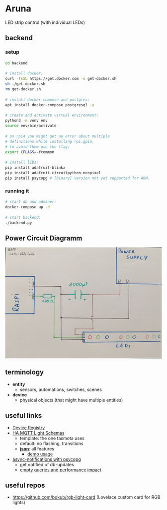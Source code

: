 # Aruna
LED strip control (with individual LEDs)

## backend

### setup

```sh
cd backend

# install docker:
curl -fsSL https://get.docker.com -o get-docker.sh
sh ./get-docker.sh
rm get-docker.sh

# install docker-compose and postgres:
apt install docker-compose postgresql -y

# create and activate virtual environment:
python3 -m venv env
source env/bin/activate

# on rpi4 you might get an error about multiple
# definitions while installing rpi.gpio,
# to avoid them use the flag:
export CFLAGS=-fcommon

# install libs:
pip install adafruit-blinka
pip install adafruit-circuitpython-neopixel
pip install psycopg # [binary] version not yet supported for ARM.
```
### running it

```sh
# start db and adminer:
docker-compose up -d

# start backend:
./backend.py
```

## Power Circuit Diagramm

<img src="media/circuit_diagram_LEDs_power.jpg"></img>

## terminology

* **entity**
	* sensors, automations, switches, scenes
* **device**
	* physical objects (that might have multiple entities)

## useful links

* [Device Registry](https://developers.home-assistant.io/docs/device_registry_index/)
* [HA MQTT Light Schemas](https://www.home-assistant.io/integrations/light.mqtt/)
	* template: the one tasmota uses
	* default: no flashing, transitions
	* **[json](https://www.home-assistant.io/integrations/light.mqtt/#json-schema)**: all features
		* [demo usage](https://community.home-assistant.io/t/mqtt-add-on-works-but-no-discovery/241680)
* [async-notifications with psycopg](https://www.psycopg.org/docs/advanced.html#asynchronous-notifications)
	* get notified of db-updates
	* [empty queries and performance impact](https://stackoverflow.com/questions/21117431/how-to-receive-automatic-notifications-about-changes-in-tables)

## useful repos

* https://github.com/bokub/rgb-light-card (Lovelace custom card for RGB lights)
